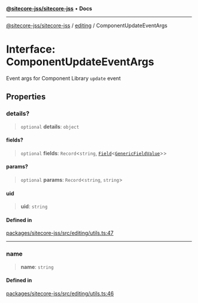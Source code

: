 [**@sitecore-jss/sitecore-jss**](../../README.md) • **Docs**

***

[@sitecore-jss/sitecore-jss](../../README.md) / [editing](../README.md) / ComponentUpdateEventArgs

# Interface: ComponentUpdateEventArgs

Event args for Component Library `update` event

## Properties

### details?

> `optional` **details**: `object`

#### fields?

> `optional` **fields**: `Record`\<`string`, [`Field`](../../layout/interfaces/Field.md)\<[`GenericFieldValue`](../../layout/type-aliases/GenericFieldValue.md)\>\>

#### params?

> `optional` **params**: `Record`\<`string`, `string`\>

#### uid

> **uid**: `string`

#### Defined in

[packages/sitecore-jss/src/editing/utils.ts:47](https://github.com/Sitecore/jss/blob/20c393219fcc37eebfc5f9ac86576745ab661982/packages/sitecore-jss/src/editing/utils.ts#L47)

***

### name

> **name**: `string`

#### Defined in

[packages/sitecore-jss/src/editing/utils.ts:46](https://github.com/Sitecore/jss/blob/20c393219fcc37eebfc5f9ac86576745ab661982/packages/sitecore-jss/src/editing/utils.ts#L46)
